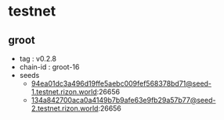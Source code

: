 # testnet

## groot

- tag : v0.2.8
- chain-id : groot-16
- seeds 
    - 94ea01dc3a496d19ffe5aebc009fef568378bd71@seed-1.testnet.rizon.world:26656
    - 134a842700aca0a4149b7b9afe63e9fb29a57b77@seed-2.testnet.rizon.world:26656 
